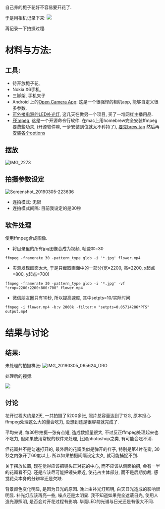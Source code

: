 <!--
.. title: 拍摄开花过程
.. slug: flower-blossom
.. date: 2019-3-5 22:00 UTC+08:00
.. tags: lifescience
.. category: 
.. link:
.. description:
.. type: text
-->

自己养的栀子花好不容易要开花了. 

于是用相机记录下来:
![](../../../images/flower_blossom.gif)

再记录一下拍摄过程:
<!-- TEASER_END -->

# 材料与方法:

## 工具:
* 待开放栀子花,
* Nokia X6手机,
* 三脚架, 手机夹子
* Android
上的[Open Camera App](https://apkpure.com/cn/open-camera/net.sourceforge.opencamera): 这是一个很强悍的相机app, 能够自定义很多参数.
* [可外接电源的LED补光灯](https://item.taobao.com/item.htm?id=574484611225), 这几天在做另一个项目, 买了一堆网红主播用品.
* [FFmpeg](https://www.ffmpeg.org/), 这是一个开源命令行软件. 在mac上用homebrew完全安装ffmpeg要费些功夫, (开源软件嘛, 一步安装到位就太不矜持了), [要先brew tap](https://trac.ffmpeg.org/wiki/CompilationGuide/macOS) 然后再[安装各个options](https://gist.github.com/Piasy/b5dfd5c048eb69d1b91719988c0325d8) 
## 摆放

![IMG_2273](https://i.loli.net/2019/03/05/5c7e87ec2fa1e.jpg)

## 拍摄参数设定
![Screenshot_20190305-223636](https://i.loli.net/2019/03/05/5c7e8ab0f22d9.png)
* 连拍模式: 无限
* 连拍模式间隔: 目前我设定的是30秒

## 软件处理
使用ffmpeg合成图像.

* 将目录里的所有jpg图像合成为视频, 帧速率=30

`ffmpeg -framerate 30 -pattern_type glob -i '*.jpg' flower.mp4`

* 实测发现画面太大, 于是只截取画面中的一部分(宽=2200, 高=2200, x起点=800, y起点=700)

`ffmpeg -framerate 30 -pattern_type glob -i '*.jpg' -vf "crop=2200:2200:800:700" flower.mp4`

* 微信朋友圈只有10秒, 所以提高速度, 其中setpts=10/实际时间

`ffmpeg -i flower.mp4 -b:v 2000k -filter:v "setpts=0.05714286*PTS" output.mp4`

# 结果与讨论

## 结果:

未处理的拍摄样张:
![IMG_20190305_065624_DRO](https://i.loli.net/2019/03/05/5c7e8fbfe5da4.jpg)

处理后的视频:

![](../../../images/flower_blossom.gif)

## 讨论
花开过程大约是2天, 一共拍摄了5200多张, 照片总容量达到了12G, 原本担心ffmpeg处理这么大的量会吃力, 没想到还是很容易就完成了. 

平均来说, 每30秒拍摄一张有点短, 造成数据量很大, 不过反正ffmpeg处理起来也不吃力, 但如果使用常规的软件来处理, 比如photoshop之类, 有可能会吃不消. 

但花瓣并不是匀速打开的, 最外层的花瓣类似是弹开的样子, 特别是第4片花瓣, 30秒之内张开了60度以上. 所以如果拍摄间隔设定太久, 就可能捕捉不到. 

关于摆放位置, 现在觉得应该把镜头正对花的中心, 而不应该从侧面拍摄, 会有一半的花瓣看不见. 还是应该尽可能把镜头靠近, 使花占主体部分, 而不是后期剪裁, 感觉花朵本身的分辨率还是欠缺. 

背景颜色变化明显, 是因为日光的原因. 晚上由补光灯照明, 白天日光造成的影响很明显. 补光灯应该再亮一些, 噪点还是太明显. 我不知道如果完全遮蔽日光, 使用人造光源照明, 是否会对开花过程有影响. 毕竟LED的光谱与日光还是有很大不同. 

